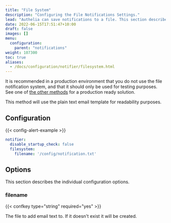 ```yaml
---
title: "File System"
description: "Configuring the File Notifications Settings."
lead: "Authelia can save notifications to a file. This section describes how to configure this."
date: 2022-06-15T17:51:47+10:00
draft: false
images: []
menu:
  configuration:
    parent: "notifications"
weight: 107300
toc: true
aliases:
  - /docs/configuration/notifier/filesystem.html
---
```


It is recommended in a production environment that you do not use the file notification system, and that it should only
be used for testing purposes. See one of [the other methods](introduction.md) for a production ready solution.

This method will use the plain text email template for readability purposes.

## Configuration

{{< config-alert-example >}}

```yaml
notifier:
  disable_startup_check: false
  filesystem:
    filename: '/config/notification.txt'
```

## Options

This section describes the individual configuration options.

### filename

{{< confkey type="string" required="yes" >}}

The file to add email text to. If it doesn't exist it will be created.
